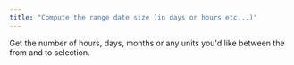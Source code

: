 ```yaml
---
title: "Compute the range date size (in days or hours etc...)"
---
```


Get the number of hours, days, months or any units you'd like between the from and to selection.
